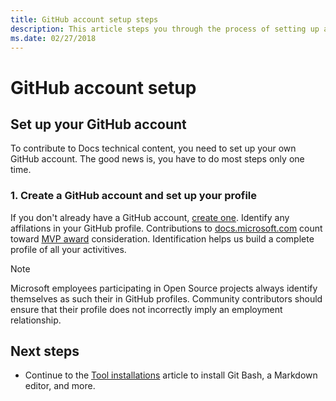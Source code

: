 ```yaml
---
title: GitHub account setup steps
description: This article steps you through the process of setting up accounts for GitHub, required in order to contribute to docs.microsoft.com content.
ms.date: 02/27/2018
---
```

# GitHub account setup

## Set up your GitHub account

To contribute to Docs technical content, you need to set up your own GitHub account. The good news is, you have to do most steps only one time.

### 1. Create a GitHub account and set up your profile

If you don't already have a GitHub account, [create one](https://github.com/join). Identify any affilations in your GitHub profile. Contributions to [docs.microsoft.com](https://docs.microsoft.com) count toward [MVP award](https://mvp.microsoft.com) consideration. Identification helps us build a complete profile of all your activitives.

> [!NOTE]
> Microsoft employees participating in Open Source projects always identify themselves as such their in GitHub profiles. Community contributors should ensure that their profile does not incorrectly imply an employment relationship.

## Next steps

* Continue to the [Tool installations](get-started-setup-tools.md) article to install Git Bash, a Markdown editor, and more.
